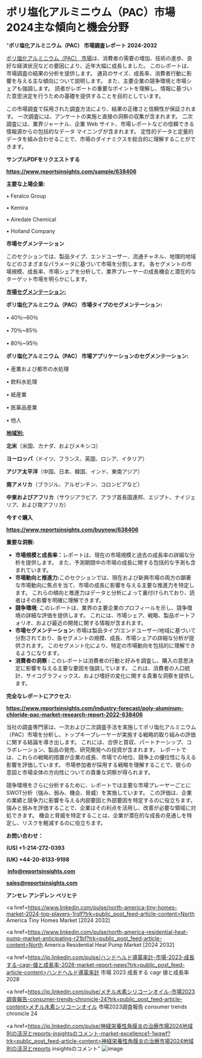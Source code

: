 # ポリ塩化アルミニウム（PAC）市場2024主な傾向と機会分野

"<strong>ポリ塩化アルミニウム（PAC） 市場調査レポート 2024-2032</strong>

<a href=https://www.reportsinsights.com/sample/638406>ポリ塩化アルミニウム（PAC） 市場</a>は、消費者の需要の増加、技術の進歩、良好な経済状況などの要因により、近年大幅に成長しました。 このレポートは、市場調査の結果の分析を提供します。 通貨のサイズ、成長率、消費者行動に影響を与える主な傾向について説明します。 また、主要企業の競争環境と市場シェアも強調します。 読者がレポートの重要なポイントを理解し、情報に基づいた意思決定を行うための基礎を提供することを目的としています。

この市場調査で採用された調査方法により、結果の正確さと信頼性が保証されます。 一次調査には、アンケートの実施と直接の洞察の収集が含まれます。 二次調査には、業界ジャーナル、企業 Web サイト、市場レポートなどの信頼できる情報源からの包括的なデータ マイニングが含まれます。 定性的データと定量的データを組み合わせることで、市場のダイナミクスを総合的に理解することができます。

<strong><b>サンプルPDFをリクエストする</b></strong>

<a href=https://www.reportsinsights.com/sample/638406><strong><u>https://www.reportsinsights.com/sample/638406</u></strong></a>

<strong>主要な上場企業:</strong>

• Feralco Group

• Kemira

• Airedale Chemical

• Holland Company

<strong>市場セグメンテーション</strong>

このセクションでは、製品タイプ、エンドユーザー、流通チャネル、地理的地域などのさまざまなパラメータに基づいて市場を分割します。 各セグメントの市場規模、成長率、市場シェアを分析して、業界プレーヤーの成長機会と潜在的なターゲット市場を明らかにします。

<strong><u>市場セグメンテーション</u></strong><strong><u>:</u></strong>

<strong>ポリ塩化アルミニウム（PAC） 市場タイプのセグメンテーション:</strong>

• 40％~60％

• 70％~85％

• 80％~95％

<strong>ポリ塩化アルミニウム（PAC） 市場アプリケーションのセグメンテーション:</strong>

• 産業および都市の水処理

• 飲料水処理

• 紙産業

• 医薬品産業

• 他人

<strong><u>地域別</u></strong><strong><u>:</u></strong>

<strong>北米</strong>（米国、カナダ、およびメキシコ）

<strong>ヨーロッパ</strong>（ドイツ、フランス、英国、ロシア、イタリア）

<strong>アジア太平洋</strong>（中国、日本、韓国、インド、東南アジア）

<strong>南アメリカ</strong>（ブラジル、アルゼンチン、コロンビアなど）

<strong>中東およびアフリカ</strong>（サウジアラビア、アラブ首長国連邦、エジプト、ナイジェリア、および南アフリカ）

<strong>今すぐ購入</strong>

<a href=https://www.reportsinsights.com/buynow/638406><strong><u>https://www.reportsinsights.com/buynow/638406</u></strong></a>

<strong>重要な洞察:</strong>
<ul>
  <li><strong>市場規模と成長率：</strong>レポートは、現在の市場規模と過去の成長率の詳細な分析を提供します。 また、予測期間中の市場の成長に関する包括的な予測も含まれています。</li>
  <li><strong>市場動向と推進力:</strong>このセクションでは、現在および新興市場の両方の顕著な市場動向に焦点を当て、市場の成長に影響を与える主要な推進力を特定します。 これらの傾向と推進力はデータと分析によって裏付けられており、読者はその影響を明確に理解できます。</li>
  <li><strong>競争環境</strong>: このレポートは、業界の主要企業のプロフィールを示し、競争環境の詳細な評価を提供します。 これには、市場シェア、戦略、製品ポートフォリオ、および最近の開発に関する情報が含まれます。</li>
  <li><strong>市場セグメンテーション: </strong>市場は製品タイプ/エンドユーザー/地域に基づいて分割されており、各セグメントの規模、成長、市場シェアの詳細な分析が提供されます。 このセグメント化により、特定の市場動向を包括的に理解できるようになります。</li>
  <li><strong>消費者の洞察 : </strong>このレポートは消費者の行動と好みを調査し、購入の意思決定に影響を与える主要な要因を強調しています。 これは、消費者の人口統計、サイコグラフィックス、および嗜好の変化に関する貴重な洞察を提供します。</li>
</ul>
<strong>完全なレポートにアクセス:</strong>

<a href=https://www.reportsinsights.com/industry-forecast/poly-aluminum-chloride-pac-market-research-report-2022-638406><strong><u><b>https://www.reportsinsights.com/industry-forecast/poly-aluminum-chloride-pac-market-research-report-2022-638406</b></u></strong></a>

当社の調査専門家は、一次および二次調査手法を実施してポリ塩化アルミニウム（PAC）市場を分析し、トップキープレーヤーが実施する戦略的取り組みの評価に関する結論を導き出します。 これには、合併と買収、パートナーシップ、コラボレーション、製品の発売、研究開発への投資が含まれます。 レポートでは、これらの戦略的措置が企業の成長、市場での地位、競争上の優位性に与える影響を評価しています。 市場参加者が採用する戦略を理解することで、彼らの意図と市場全体の方向性についての貴重な洞察が得られます。

競争環境をさらに分析するために、レポートでは主要な市場プレーヤーごとにSWOT分析（強み、弱み、機会、脅威）を実施しています。 この評価は、企業の業績と競争力に影響を与える内部要因と外部要因を特定するのに役立ちます。 強みと弱みを評価することで、企業はその利点を活用し、改善が必要な領域に対処できます。 機会と脅威を特定することは、企業が潜在的な成長の見通しを特定し、リスクを軽減するのに役立ちます。

<strong>お問い合わせ：</strong>

<strong>(US) +1-214-272-0393</strong>

<strong>(UK) +44-20-8133-9198</strong>

<strong> </strong><a href=info@reportsinsights.com><strong><u>info@reportsinsights.com</u></strong></a>

<a href=sales@reportsinsights.com><strong><u>sales@reportsinsights.com</u></strong></a>

<strong>アンセレ アンデレン ベリヒテ</strong>

<a href=https://www.linkedin.com/pulse/north-america-tiny-homes-market-2024-top-players-1rqlf?trk=public_post_feed-article-content>North America Tiny Homes Market [2024 2032]</a>

<a href=https://www.linkedin.com/pulse/north-america-residential-heat-pump-market-anticipating-r21bf?trk=public_post_feed-article-content>North America Residential Heat Pump Market [2024 2032]</a>

<a href=https://jp.linkedin.com/pulse/ハンドヘルド導電率計-市場-2023-成長する-cagr-値と成長率-2028-market-report-news?trk=public_post_feed-article-content>ハンドヘルド導電率計 市場 2023 成長する cagr 値と成長率 2028</a>

<a href=https://jp.linkedin.com/pulse/メチル水素シリコーンオイル-市場2023調査報告-consumer-trends-chronicle-24?trk=public_post_feed-article-content>メチル水素シリコーンオイル 市場2023調査報告 consumer trends chronicle 24</a>

<a href=https://jp.linkedin.com/pulse/神経栄養性角膜炎の治療市場2024地域別の活況とreports-insightsのコメント-market-excellence1-1wqwf?trk=public_post_feed-article-content>神経栄養性角膜炎の治療市場2024地域別の活況とreports insightsのコメント</a>"
![image](https://github.com/gayatrid12/RIgrowth/assets/158473851/53e8a03c-95f7-4a8e-9d8d-f2d5db465419)
